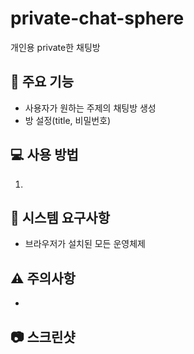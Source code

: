 # private-chat-sphere
개인용 private한 채팅방

## 🚀 주요 기능

- 사용자가 원하는 주제의 채팅방 생성
- 방 설정(title, 비밀번호)


## 💻 사용 방법

1. 

## 🔧 시스템 요구사항

- 브라우저가 설치된 모든 운영체제


## ⚠️ 주의사항

- 


## 📷 스크린샷

